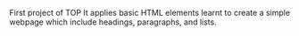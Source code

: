 First project of TOP
It applies basic HTML elements learnt to create a simple webpage which include headings, paragraphs, and lists.